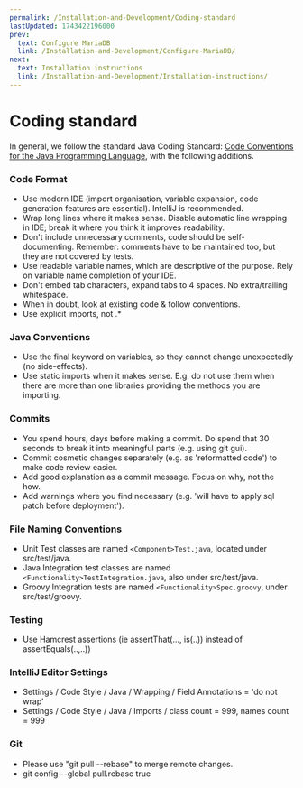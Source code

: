 ```yaml
---
permalink: /Installation-and-Development/Coding-standard
lastUpdated: 1743422196000
prev:
  text: Configure MariaDB
  link: /Installation-and-Development/Configure-MariaDB/
next:
  text: Installation instructions
  link: /Installation-and-Development/Installation-instructions/
---
```


# Coding standard

In general, we follow the standard Java Coding Standard: [Code Conventions for the Java Programming Language](https://www.oracle.com/java/technologies/javase/codeconventions-contents.html), with the following additions.

### Code Format
* Use modern IDE (import organisation, variable expansion, code generation features are essential). IntelliJ is recommended.
* Wrap long lines where it makes sense. Disable automatic line wrapping in IDE; break it where you think it improves readability.
* Don't include unnecessary comments, code should be self-documenting. Remember: comments have to be maintained too, but they are not covered by tests.
* Use readable variable names, which are descriptive of the purpose. Rely on variable name completion of your IDE.
* Don't embed tab characters, expand tabs to 4 spaces. No extra/trailing whitespace.
* When in doubt, look at existing code & follow conventions.
* Use explicit imports, not .*

### Java Conventions
* Use the final keyword on variables, so they cannot change unexpectedly (no side-effects).
* Use static imports when it makes sense. E.g. do not use them when there are more than one libraries providing the methods you are importing.

### Commits
* You spend hours, days before making a commit. Do spend that 30 seconds to break it into meaningful parts (e.g. using git gui).
* Commit cosmetic changes separately (e.g. as 'reformatted code') to make code review easier.
* Add good explanation as a commit message. Focus on why, not the how.
* Add warnings where you find necessary (e.g. 'will have to apply sql patch before deployment').

### File Naming Conventions
* Unit Test classes are named `<Component>Test.java`, located under src/test/java.
* Java Integration test classes are named `<Functionality>TestIntegration.java`, also under src/test/java.
* Groovy Integration tests are named `<Functionality>Spec.groovy`, under src/test/groovy.

### Testing
* Use Hamcrest assertions (ie assertThat(..., is(..)) instead of assertEquals(..,..))

### IntelliJ Editor Settings
* Settings / Code Style / Java / Wrapping / Field Annotations = 'do not wrap'
* Settings / Code Style / Java / Imports / class count = 999, names count = 999

### Git

* Please use "git pull --rebase" to merge remote changes.
* git config --global pull.rebase true

